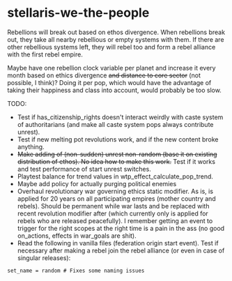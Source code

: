 # stellaris-we-the-people

Rebellions will break out based on ethos divergence. When rebellions break out, they take all nearby rebellious or empty systems with them. If there are other rebellious systems left, they will rebel too and form a rebel alliance with the first rebel empire.

Maybe have one rebellion clock variable per planet and increase it every month based on ethics divergence ~~and distance to core sector~~ (not possible, I think)? Doing it per pop, which would have the advantage of taking their happiness and class into account, would probably be too slow.

TODO:
+ Test if has_citizenship_rights doesn't interact weirdly with caste system of authoritarians (and make all caste system pops always contribute unrest).
+ Test if new melting pot revolutions work, and if the new content broke anything.
+ ~~Make adding of (non-sudden) unrest non-random (base it on existing distribution of ethos). No idea how to make this work.~~ Test if it works and test performance of start unrest switches.
+ Playtest balance for trend values in wtp_effect_calculate_pop_trend.
+ Maybe add policy for actually purging political enemies
+ Overhaul revolutionary war governing ethics static modifier. As is, is applied for 20 years on all participating empires (mother country and rebels). Should be permanent while war lasts and be replaced with recent revolution modifier after (which currently only is applied for rebels who are released peacefully). I remember getting an event to trigger for the right scopes at the right time is a pain in the ass (no good on_actions, effects in war_goals are shit).
+ Read the following in vanilla files (federation origin start event). Test if necessary after making a rebel join the rebel alliance (or even in case of singular releases):

```
set_name = random # Fixes some naming issues
```
